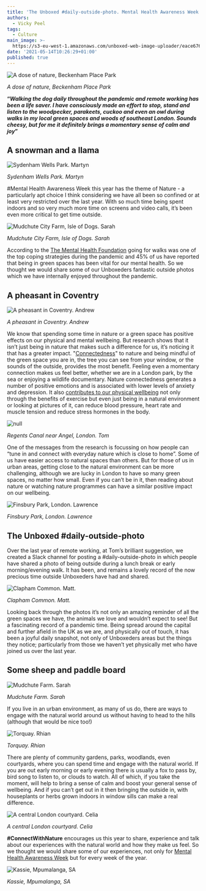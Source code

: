 ```yaml
---
title: 'The Unboxed #daily-outside-photo. Mental Health Awareness Week May 2021'
authors:
  - Vicky Peel
tags:
  - Culture
main_image: >-
  https://s3-eu-west-1.amazonaws.com/unboxed-web-image-uploader/eace676f7f1374525bbc3c308214620b.jpg
date: '2021-05-14T10:26:29+01:00'
published: true
---
```

![A dose of nature, Beckenham Place Park]( https://s3-eu-west-1.amazonaws.com/unboxed-web-image-uploader/2905b41a62c4efc243b4494ca56088b0.jpg)

_A dose of nature, Beckenham Place Park_

**“_Walking the dog daily throughout the pandemic and remote working has been a life saver. I have consciously made an effort to stop, stand and listen to the woodpecker, parakeets, cuckoo and even an owl during walks in my local green spaces and woods of southeast London. Sounds cheesy, but for me it definitely brings a momentary sense of calm and joy_”**

## A snowman and a llama

![Sydenham Wells Park. Martyn](https://s3-eu-west-1.amazonaws.com/unboxed-web-image-uploader/ffa4661386c6f6e1aa5fab03f95d92f8.jpg)

_Sydenham Wells Park. Martyn_

\#Mental Health Awareness Week this year has the theme of Nature - a particularly apt choice I think considering we have all been so confined or at least very restricted over the last year. With so much time being spent indoors and so very much more time on screens and video calls, it’s been even more critical to get time outside. 

![Mudchute City Farm, Isle of Dogs. Sarah](https://s3-eu-west-1.amazonaws.com/unboxed-web-image-uploader/54114efeafa712fc65db3470812cd347.jpg)

_Mudchute City Farm, Isle of Dogs. Sarah_

According to the [The Mental Health Foundation](https://www.mentalhealth.org.uk/campaigns/mental-health-awareness-week/why-nature) going for walks was one of the top coping strategies during the pandemic and 45% of us have reported that being in green spaces has been vital for our mental health. So we thought we would share some of our Unboxeders fantastic outside photos which we have internally enjoyed throughout the pandemic.

## A pheasant in Coventry

![A pheasant in Coventry. Andrew](https://s3-eu-west-1.amazonaws.com/unboxed-web-image-uploader/b5cc5e4e606aea3d28a53c4ef626f014.jpeg)

_A pheasant in Coventry. Andrew_

We know that spending some time in nature or a green space has positive effects on our physical and mental wellbeing. But research shows that it isn’t just being in nature that makes such a difference for us, it’s noticing it that has a greater impact. "[Connectedness](https://www.mentalhealth.org.uk/sites/default/files/MHAW21_NATURE%20REPORT_ENG_web.pdf)" to nature and being mindful of the green space you are in, the tree you can see from your window, or the sounds of the outside, provides the most benefit. Feeling even a momentary connection makes us feel better, whether we are in a London park, by the sea or enjoying a wildlife documentary. Nature connectedness generates a number of positive emotions and is associated with lower levels of anxiety and depression. It also [contributes to our physical wellbeing](https://www.takingcharge.csh.umn.edu/how-does-nature-impact-our-wellbeing#:~:text=Being%20in%20nature%2C%20or%20even,the%20production%20of%20stress%20hormones.) not only through the benefits of exercise but even just being in a natural environment or looking at pictures of it, can reduce blood pressure, heart rate and muscle tension and reduce stress hormones in the body. 

![null](https://s3-eu-west-1.amazonaws.com/unboxed-web-image-uploader/1d4b67fcb88acb09eafd96c50dc69fe2.jpg)

_Regents Canal near Angel, London. Tom_

One of the messages from the research is focussing on how people can “tune in and connect with everyday nature which is close to home”. Some of us have easier access to natural spaces than others. But for those of us in urban areas, getting close to the natural environment can be more challenging, although we are lucky in London to have so many green spaces, no matter how small. Even if you can’t be in it, then reading about nature or watching nature programmes can have a similar positive impact on our wellbeing.

![Finsbury Park, London. Lawrence](https://s3-eu-west-1.amazonaws.com/unboxed-web-image-uploader/f203e3a62bfa3225e27c82a182b80bd3.jpg)

_Finsbury Park, London. Lawrence_

## The Unboxed #daily-outside-photo

Over the last year of remote working, at Tom’s brilliant suggestion, we created a Slack channel for posting a #daily-outside-photo in which people have shared a photo of being outside during a lunch break or early morning/evening walk. It has been, and remains a lovely record of the now precious time outside Unboxeders have had and shared.

![Clapham Common. Matt.](https://s3-eu-west-1.amazonaws.com/unboxed-web-image-uploader/1f3b3c131774d79adfa3e8b7cd07b4ed.jpg)

_Clapham Common. Matt._

Looking back through the photos it’s not only an amazing reminder of all the green spaces we have, the animals we love and wouldn’t expect to see! But a fascinating record of a pandemic time. Being spread around the capital and further afield in the UK as we are, and physically out of touch, it has been a joyful daily snapshot, not only of Unboxeders areas but the things they notice; particularly from those we haven’t yet physically met who have joined us over the last year.

## Some sheep and paddle board

![Mudchute Farm. Sarah](https://s3-eu-west-1.amazonaws.com/unboxed-web-image-uploader/479d9d11743de438a1c29dbaa6480d95.jpg)

_Mudchute Farm. Sarah_

If you live in an urban environment, as many of us do, there are ways to engage with the natural world around us without having to head to the hills (although that would be nice too!)

![Torquay. Rhian](https://s3-eu-west-1.amazonaws.com/unboxed-web-image-uploader/33a047b2a4684cc57c1e0d2de60375d2.jpg)

_Torquay. Rhian_

There are plenty of community gardens, parks, woodlands, even courtyards, where you can spend time and engage with the natural world. If you are out early morning or early evening there is usually a fox to pass by, bird song to listen to, or clouds to watch. All of which, if you take the moment, will help to bring a sense of calm and boost your general sense of wellbeing. And if you can’t get out in it then bringing the outside in, with houseplants or herbs grown indoors in window sills can make a real difference.

![A central London courtyard. Celia](https://s3-eu-west-1.amazonaws.com/unboxed-web-image-uploader/534d4521ffb9ce10886017293e305568.jpg)

_A central London courtyard. Celia_

**\#ConnectWithNature** encourages us this year to share, experience and talk about our experiences with the natural world and how they make us feel. So we thought we would share some of our experiences, not only for [Mental Health Awareness Week](https://www.mentalhealth.org.uk/campaigns/mental-health-awareness-week) but for every week of the year.

![Kassie, Mpumalanga, SA](https://s3-eu-west-1.amazonaws.com/unboxed-web-image-uploader/8086ad02b88a379824936f7e3155a297.jpg)

_Kassie, Mpumalanga, SA_
